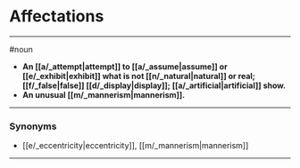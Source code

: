 # Affectations
---
#noun
- **An [[a/_attempt|attempt]] to [[a/_assume|assume]] or [[e/_exhibit|exhibit]] what is not [[n/_natural|natural]] or real; [[f/_false|false]] [[d/_display|display]]; [[a/_artificial|artificial]] show.**
- **An unusual [[m/_mannerism|mannerism]].**
---
### Synonyms
- [[e/_eccentricity|eccentricity]], [[m/_mannerism|mannerism]]
---
